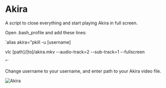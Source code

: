 # Akira
A script to close everything and start playing Akira in full screen.

Open .bash_profile and add these lines:

`alias akira="pkill -u [username]

vlc [path]/[to]/akira.mkv --audio-track=2 --sub-track=1 --fullscreen

"`

Change username to your username, and enter path to your Akira video file.

![Akira](https://i2.wp.com/www.heystorytellers.com/wp-content/uploads/2017/05/Akira-2.jpg)
